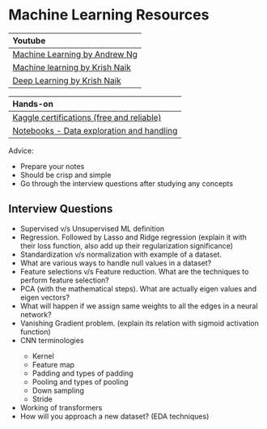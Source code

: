 # **Machine Learning Resources**

| Youtube |
| :------ |  
| [Machine Learning by Andrew Ng](https://www.youtube.com/playlist?list=PLoROMvodv4rMiGQp3WXShtMGgzqpfVfbU) |
| [Machine learning by Krish Naik](https://youtube.com/playlist?list=PLZoTAELRMXVPBTrWtJkn3wWQxZkmTXGwe&si=_a7avWJs2WDOy1MX) |
| [Deep Learning by Krish Naik](https://youtube.com/playlist?list=PLZoTAELRMXVPGU70ZGsckrMdr0FteeRUi&si=ttQI9oD18rXEWzp0) |

| Hands-on |
| :------- |
| [Kaggle certifications (free and reliable)](https://www.kaggle.com/learn) |
| [Notebooks - Data exploration and handling](https://github.com/prakharjadaun/ML-Learn-With-Me)|

Advice:
<ul>
    <li>Prepare your notes</li>
    <li>Should be crisp and simple</li>
    <li>Go through the interview questions after studying any concepts</li>
</ul>

## **Interview Questions**

<ul>
    <li>Supervised v/s Unsupervised ML definition</li>
    <li>Regression. Followed by Lasso and Ridge regression (explain it with their loss function, also add up their regularization significance)</li>
    <li>Standardization v/s normalization with example of a dataset.</li>
    <li>What are various ways to handle null values in a dataset?</li>
    <li>Feature selections v/s Feature reduction. What are the techniques to perform feature selection?</li>
    <li>PCA (with the mathematical steps). What are actually eigen values and eigen vectors?</li>
    <li>What will happen if we assign same weights to all the edges in a neural network?</li>
    <li>Vanishing Gradient problem. (explain its relation with sigmoid activation function)</li>
    <li>CNN terminologies</li>
    <ul>
        <li>Kernel</li>
        <li>Feature map</li>
        <li>Padding and types of padding</li>
        <li>Pooling and types of pooling</li>
        <li>Down sampling</li>
        <li>Stride</li>
    </ul>
    <li>Working of transformers</li>
        <li>How will you approach a new dataset? (EDA techniques)</li>
</ul>
